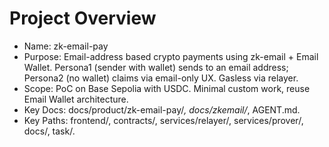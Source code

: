 # Project Overview

- Name: zk-email-pay
- Purpose: Email-address based crypto payments using zk-email + Email Wallet. Persona1 (sender with wallet) sends to an email address; Persona2 (no wallet) claims via email-only UX. Gasless via relayer.
- Scope: PoC on Base Sepolia with USDC. Minimal custom work, reuse Email Wallet architecture.
- Key Docs: docs/product/zk-email-pay/*, docs/zkemail/*, AGENT.md.
- Key Paths: frontend/, contracts/, services/relayer/, services/prover/, docs/, task/.

